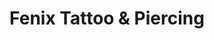 ---
title: "Fenix Tattoo & Piercing"
url: /seattle/fenix-tattoo-and-piercing-yesler-way/
shop: tattoo
---